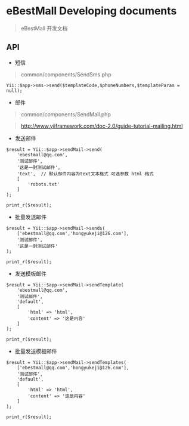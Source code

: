 # eBestMall Developing documents

> eBestMall 开发文档

API
-------------------
* 短信

> common/components/SendSms.php

```
Yii::$app->sms->send($templateCode,$phoneNumbers,$templateParam = null);
```
        
* 邮件

> common/components/SendMail.php

> http://www.yiiframework.com/doc-2.0/guide-tutorial-mailing.html

* 发送邮件
```
$result = Yii::$app->sendMail->send(
    'ebestmall@qq.com',
    '测试邮件',
    '这是一封测试邮件',
    'text',  // 默认邮件内容为text文本格式 可选参数 html 格式
    [
        'robots.txt'
    ]
);

print_r($result);
```

* 批量发送邮件
```
$result = Yii::$app->sendMail->sends(
    ['ebestmall@qq.com','hongyukeji@126.com'],
    '测试邮件',
    '这是一封测试邮件'
);

print_r($result);
```
    
* 发送模板邮件
```
$result = Yii::$app->sendMail->sendTemplate(
    'ebestmall@qq.com',
    '测试邮件',
    'default',
    [
        'html' => 'html',
        'content' => '这是内容'
    ]
);

print_r($result);
```

* 批量发送模板邮件
```
$result = Yii::$app->sendMail->sendTemplates(
    ['ebestmall@qq.com','hongyukeji@126.com'],
    '测试邮件',
    'default',
    [
        'html' => 'html',
        'content' => '这是内容'
    ]
);

print_r($result);
```
